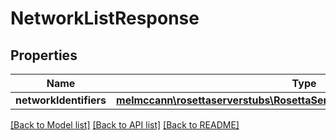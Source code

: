 # NetworkListResponse

## Properties
Name | Type | Description | Notes
------------ | ------------- | ------------- | -------------
**networkIdentifiers** | [**melmccann\rosettaserverstubs\RosettaServerStubsModel\NetworkIdentifier**](NetworkIdentifier.md) |  | 

[[Back to Model list]](../README.md#documentation-for-models) [[Back to API list]](../README.md#documentation-for-api-endpoints) [[Back to README]](../README.md)


